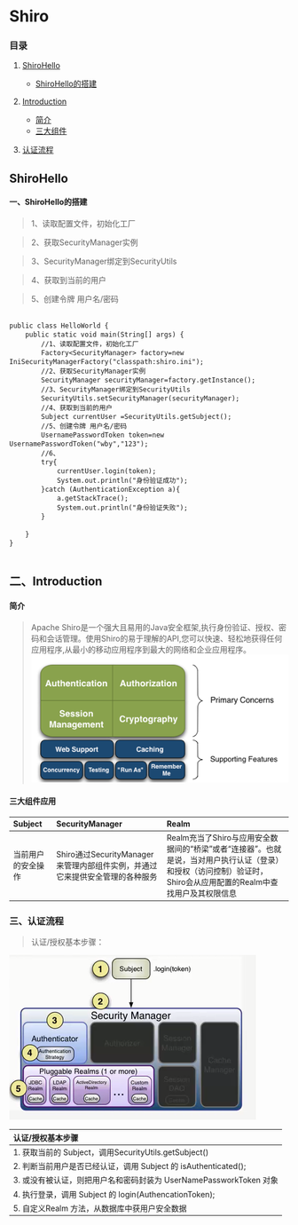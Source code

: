 # Shiro
### 目录

1. [ShiroHello](#ShiroHello)
    - [ShiroHello的搭建](#ShiroHello的搭建)
2. [Introduction](#introduction)
	- [简介](#简介)
    - [三大组件](#三大组件应用)
 
3. [认证流程](#认证流程)
    
## ShiroHello
#### 一、ShiroHello的搭建
> 1、读取配置文件，初始化工厂

> 2、获取SecurityManager实例

> 3、SecurityManager绑定到SecurityUtils

> 4、获取到当前的用户

> 5、创建令牌 用户名/密码
```

public class HelloWorld {
    public static void main(String[] args) {
        //1、读取配置文件，初始化工厂
        Factory<SecurityManager> factory=new IniSecurityManagerFactory("classpath:shiro.ini");
        //2、获取SecurityManager实例
        SecurityManager securityManager=factory.getInstance();
        //3、SecurityManager绑定到SecurityUtils
        SecurityUtils.setSecurityManager(securityManager);
        //4、获取到当前的用户
        Subject currentUser =SecurityUtils.getSubject();
        //5、创建令牌 用户名/密码
        UsernamePasswordToken token=new UsernamePasswordToken("wby","123");
        //6、
        try{
            currentUser.login(token);
            System.out.println("身份验证成功");
        }catch (AuthenticationException a){
            a.getStackTrace();
            System.out.println("身份验证失败");
        }

    }
}


```
##  二、Introduction
#### 简介
> Apache Shiro是一个强大且易用的Java安全框架,执行身份验证、授权、密码和会话管理。使用Shiro的易于理解的API,您可以快速、轻松地获得任何应用程序,从最小的移动应用程序到最大的网络和企业应用程序。
![shiro.PNG](./img/shiro.PNG)

#### 三大组件应用

 |Subject|SecurityManager |Realm|
 | :-----   |  :-----   |  :-----   | 
 |当前用户的安全操作|Shiro通过SecurityManager来管理内部组件实例，并通过它来提供安全管理的各种服务| Realm充当了Shiro与应用安全数据间的“桥梁”或者“连接器”。也就是说，当对用户执行认证（登录）和授权（访问控制）验证时，Shiro会从应用配置的Realm中查找用户及其权限信息|
 
 
 ### 三、认证流程
 
 > 认证/授权基本步骤：
 
![shiro.PNG](./img/认证过程.PNG)
 
  |认证/授权基本步骤|
  | :-----   | 
  | 1. 获取当前的 Subject，调用SecurityUtils.getSubject()|
  | 2. 判断当前用户是否已经认证，调用 Subject 的 isAuthenticated();|
  | 3. 或没有被认证，则把用户名和密码封装为 UserNamePassworkToken 对象|
  | 4. 执行登录，调用 Subject 的 login(AuthencationToken);|
  | 5. 自定义Realm 方法，从数据库中获用户安全数据|


    

 

 


 

 

